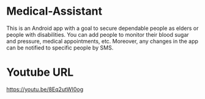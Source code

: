 # Medical-Assistant
This is an Android app with a goal to secure dependable people as elders or people with disabilities. You can add people to monitor their blood sugar and pressure, medical appointments, etc. Moreover, any changes in the app can be notified to specific people by SMS.

# Youtube URL
https://youtu.be/8Eq2utWI0og
